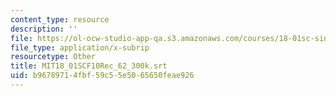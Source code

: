 ```yaml
---
content_type: resource
description: ''
file: https://ol-ocw-studio-app-qa.s3.amazonaws.com/courses/18-01sc-single-variable-calculus-fall-2010/b96789714fbf59c55e5065650feae926_MIT18_01SCF10Rec_62_300k.srt
file_type: application/x-subrip
resourcetype: Other
title: MIT18_01SCF10Rec_62_300k.srt
uid: b9678971-4fbf-59c5-5e50-65650feae926
---
```


